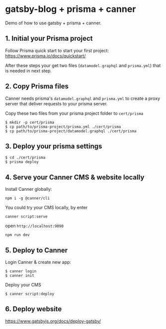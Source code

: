 # gatsby-blog + prisma + canner

Demo of how to use gatsby + prisma + canner.

## 1. Initial your Prisma project

Follow Prisma quick start to start your first project: https://www.prisma.io/docs/quickstart/

After these steps your get two files (`datamodel.graphql` and `prisma.yml`) that is needed in next step.

## 2. Copy Prisma files

Canner needs prisma's `datamodel.graphql` and `prisma.yml` to create a proxy server that deliver requests to your prisma server.

Copy these two files from your prisma project folder to `cert/prisma`

```
$ mkdir -p cert/prisma
$ cp path/to/prisma-project/prisma.yml ./cert/prisma
$ cp path/to/prisma-project/datamodel.graphql ./cert/prisma
```

## 3. Deploy your prisma settings

```
$ cd ./cert/prisma
$ prisma deploy
```

## 4. Serve your Canner CMS & website locally

Install Canner globally:

```
npm i -g @canner/cli
```

You could try your CMS locally, by enter

```
canner script:serve
```

open `http://localhost:9090`

```
npm run dev
```


## 5. Deploy to Canner

Login Canner & create new app:

```
$ canner login
$ canner init
```

Deploy your CMS

```
$ canner script:deploy
```

## 6. Deploy website

https://www.gatsbyjs.org/docs/deploy-gatsby/